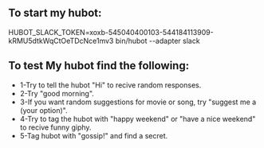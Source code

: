 ## To start my hubot:

HUBOT_SLACK_TOKEN=xoxb-545040400103-544184113909-kRMU5dtkWqCtOeTDcNce1mv3 bin/hubot  --adapter slack

## To test My hubot find the following:

* 1-Try to tell the hubot "Hi" to recive random responses.
* 2-Try "good morning".
* 3-If you want random suggestions for movie or song, try    "suggest me a (your option)".
* 4-Try to tag the hubot with "happy weekend" or "have a nice weekend" to recive funny giphy.
* 5-Tag hubot with "gossip!" and find a secret.
